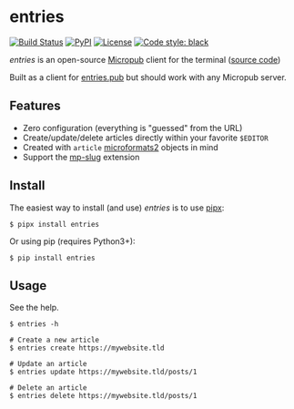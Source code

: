 # entries

<a href="https://builds.sr.ht/~tsileo/entries?"><img src="https://builds.sr.ht/~tsileo/entries.svg" alt="Build Status"></a>
<a href="https://pypi.python.org/pypi/entries/"><img alt="PyPI" src="https://img.shields.io/pypi/v/entries.svg?color=blue"></a>
<a href="https://git.sr.ht/~tsileo/entries/tree/master/LICENSE"><img src="https://img.shields.io/badge/license-ISC-red.svg?style=flat" alt="License"></a>
<a href="https://github.com/ambv/black"><img alt="Code style: black" src="https://img.shields.io/badge/code%20style-black-000000.svg"></a>

_entries_ is an open-source [Micropub](https://www.w3.org/TR/micropub/) client for the terminal ([source code](https://git.sr.ht/~tsileo/entries))

Built as a client for [entries.pub](https://github.com/tsileo/entries.pub) but should work with any Micropub server.


## Features

 - Zero configuration (everything is "guessed" from the URL)
 - Create/update/delete articles directly within your favorite `$EDITOR`
 - Created with `article` [microformats2](http://microformats.org/wiki/microformats2) objects in mind
 - Support the [mp-slug](https://indieweb.org/Micropub-extensions#Slug) extension


## Install

The easiest way to install (and use) _entries_ is to use [pipx](https://pipxproject.github.io/pipx/):

    $ pipx install entries

Or using pip (requires Python3+):

    $ pip install entries


## Usage

See the help.

    $ entries -h

    # Create a new article
    $ entries create https://mywebsite.tld

    # Update an article
    $ entries update https://mywebsite.tld/posts/1

    # Delete an article
    $ entries delete https://mywebsite.tld/posts/1
